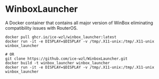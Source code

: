# WinboxLauncher
A Docker container that contains all major version of WinBox eliminating compatibility issues with RouterOS.
```
docker pull ghcr.io/ice-wzl/winbox_launcher:latest
docker run -it -e DISPLAY=$DISPLAY -v /tmp/.X11-unix:/tmp/.X11-unix winbox_launcher

# OR
git clone https://github.com/ice-wzl/WinboxLauncher.git
docker build -t winbox_launcher winbox_launcher
docker run -it -e DISPLAY=$DISPLAY -v /tmp/.X11-unix:/tmp/.X11-unix winbox_launcher
```
